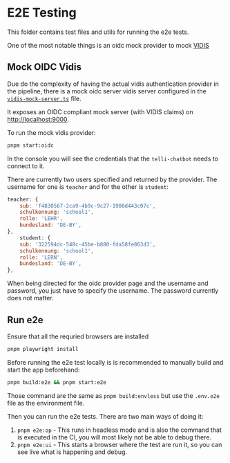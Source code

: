 # E2E Testing

This folder contains test files and utils for running the e2e tests.

One of the most notable things is an oidc mock provider to mock [VIDIS](https://www.vidis.schule/)

## Mock OIDC Vidis

Due do the complexity of having the actual vidis authentication provider in the pipeline,
there is a mock oidc server vidis server configured in the [`vidis-mock-server.ts`](./vidis-mock-server.ts) file.

It exposes an OIDC compliant mock server (with VIDIS claims) on [http://localhost:9000](http://localhost:9000).

To run the mock vidis provider:

```sh
pnpm start:oidc
```

In the console you will see the credentials that the `telli-chatbot` needs to connect to it.

There are currently two users specified and returned by the provider. The username for one is `teacher` and for the other is `student`:

```js
teacher: {
    sub: 'f4830567-2ca9-4b9c-9c27-1900d443c07c',
    schulkennung: 'school1',
    rolle: 'LEHR',
    bundesland: 'DE-BY',
},
    student: {
    sub: '322594dc-548c-45be-b880-fda58fe863d3',
    schulkennung: 'school1',
    rolle: 'LERN',
    bundesland: 'DE-BY',
},
```

When being directed for the oidc provider page and the username and password, you just have to specify the username. The password currently does not matter.

## Run e2e

Ensure that all the requried browsers are installed

```sh
pnpm playwright install
```

Before running the e2e test locally is is recommended to manually build and start the app beforehand:

```sh
pnpm build:e2e && pnpm start:e2e
```

Those command are the same as `pnpm build:envless` but use the `.env.e2e` file as the environment file.

Then you can run the e2e tests. There are two main ways of doing it:

1. `pnpm e2e:op` - This runs in headless mode and is also the command that is executed in the CI, you will most likely not be able to debug there.
2. `pnpm e2e:ui` - This starts a browser where the test are run it, so you can see live what is happening and debug.
